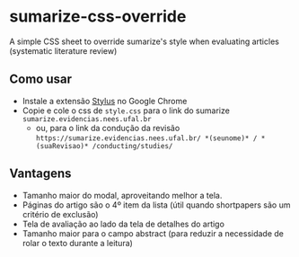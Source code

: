 # sumarize-css-override
A simple CSS sheet to override sumarize's style when evaluating articles (systematic literature review)


## Como usar

- Instale a extensão [Stylus](https://chrome.google.com/webstore/detail/stylus/clngdbkpkpeebahjckkjfobafhncgmne?utm_source=ext_sidebar&hl=pt-BR) no Google Chrome
- Copie e cole o css de `style.css` para o link do sumarize `sumarize.evidencias.nees.ufal.br`
  - ou, para o link da condução da revisão `https://sumarize.evidencias.nees.ufal.br/ *(seunome)* / *(suaRevisao)* /conducting/studies/`  

## Vantagens

- Tamanho maior do modal, aproveitando melhor a tela.
- Páginas do artigo são o 4º item da lista (útil quando shortpapers são um critério de exclusão)
- Tela de avaliação ao lado da tela de detalhes do artigo
- Tamanho maior para o campo abstract (para reduzir a necessidade de rolar o texto durante a leitura)
